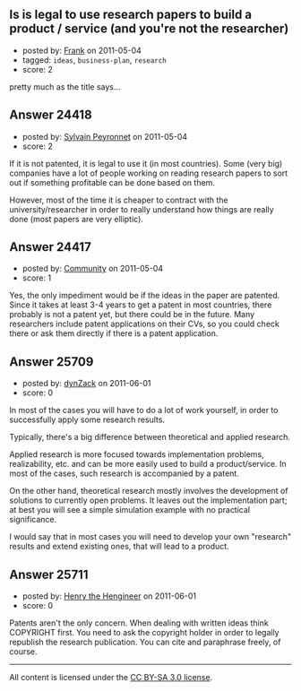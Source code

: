 ## Is is legal to use research papers to build a product / service (and you're not the researcher)

- posted by: [Frank](https://stackexchange.com/users/-1/10230-frank) on 2011-05-04
- tagged: `ideas`, `business-plan`, `research`
- score: 2

pretty much as the title says...


## Answer 24418

- posted by: [Sylvain Peyronnet](https://stackexchange.com/users/-1/9941-sylvain-peyronnet) on 2011-05-04
- score: 2

If it is not patented, it is legal to use it (in most countries). Some (very big) companies have a lot of people working on reading research papers to sort out if something profitable can be done based on them.

However, most of the time it is cheaper to contract with the university/researcher in order to really understand how things are really done (most papers are very elliptic).


## Answer 24417

- posted by: [Community](https://stackexchange.com/users/-1/-1-community) on 2011-05-04
- score: 1

Yes, the only impediment would be if the ideas in the paper are patented.  Since it takes at least 3-4 years to get a patent in most countries, there probably is not a patent yet, but there could be in the future.  Many researchers include patent applications on their CVs, so you could check there or ask them directly if there is a patent application.


## Answer 25709

- posted by: [dynZack](https://stackexchange.com/users/-1/4095-dynzack) on 2011-06-01
- score: 0

In most of the cases you will have to do a lot of work yourself, in order to successfully apply some research results.

Typically, there's a big difference between theoretical and applied research. 

Applied research is more focused towards implementation problems, realizability, etc.  and can be more easily used to build a product/service. In most of the cases, such research is accompanied by a patent.

On the other hand, theoretical research mostly involves the development of solutions to currently open problems. It leaves out the implementation part; at best you will see a simple simulation example with no practical significance.

I would say that in most cases you will need to develop your own "research" results and extend existing ones, that will lead to a product.


## Answer 25711

- posted by: [Henry the Hengineer](https://stackexchange.com/users/-1/1692-henry-the-hengineer) on 2011-06-01
- score: 0

Patents aren't the only concern. When dealing with written ideas think COPYRIGHT first. You need to ask the copyright holder in order to legally republish the research publication. You can cite and paraphrase freely, of course.



---

All content is licensed under the [CC BY-SA 3.0 license](https://creativecommons.org/licenses/by-sa/3.0/).
